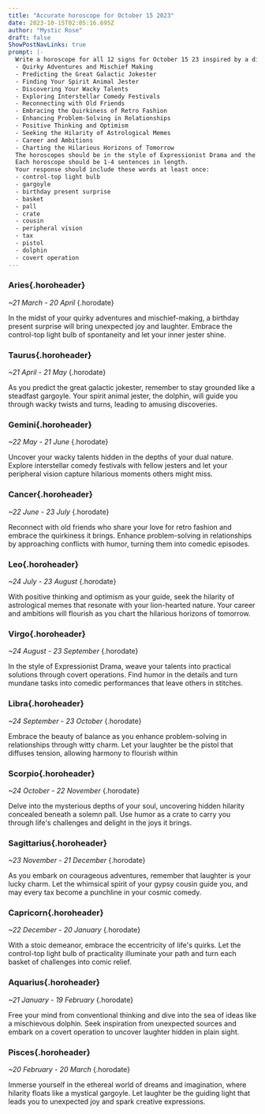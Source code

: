 ```yaml
---
title: "Accurate horoscope for October 15 2023"
date: 2023-10-15T02:05:16.695Z
author: "Mystic Rose"
draft: false
ShowPostNavLinks: true
prompt: |-
  Write a horoscope for all 12 signs for October 15 23 inspired by a different focus for each. Ensure you do not include the focus in the response:
  - Quirky Adventures and Mischief Making
  - Predicting the Great Galactic Jokester
  - Finding Your Spirit Animal Jester
  - Discovering Your Wacky Talents
  - Exploring Interstellar Comedy Festivals
  - Reconnecting with Old Friends
  - Embracing the Quirkiness of Retro Fashion
  - Enhancing Problem-Solving in Relationships
  - Positive Thinking and Optimism
  - Seeking the Hilarity of Astrological Memes
  - Career and Ambitions
  - Charting the Hilarious Horizons of Tomorrow
  The horoscopes should be in the style of Expressionist Drama and the mood of miserliness
  Each horoscope should be 1-4 sentences in length.
  Your response should include these words at least once:
  - control-top light bulb
  - gargoyle
  - birthday present surprise
  - basket
  - pall
  - crate
  - cousin
  - peripheral vision
  - tax
  - pistol
  - dolphin
  - covert operation
---
```


### Aries{.horoheader}

*~21 March - 20 April*
{.horodate}

In the midst of your quirky adventures and mischief-making, a birthday present surprise will bring unexpected joy and laughter. Embrace the control-top light bulb of spontaneity and let your inner jester shine.


### Taurus{.horoheader}

*~21 April - 21 May*
{.horodate}

As you predict the great galactic jokester, remember to stay grounded like a steadfast gargoyle. Your spirit animal jester, the dolphin, will guide you through wacky twists and turns, leading to amusing discoveries.


### Gemini{.horoheader}

*~22 May - 21 June*
{.horodate}

Uncover your wacky talents hidden in the depths of your dual nature. Explore interstellar comedy festivals with fellow jesters and let your peripheral vision capture hilarious moments others might miss.


### Cancer{.horoheader}

*~22 June - 23 July*
{.horodate}

Reconnect with old friends who share your love for retro fashion and embrace the quirkiness it brings. Enhance problem-solving in relationships by approaching conflicts with humor, turning them into comedic episodes.


### Leo{.horoheader}

*~24 July - 23 August*
{.horodate}

With positive thinking and optimism as your guide, seek the hilarity of astrological memes that resonate with your lion-hearted nature. Your career and ambitions will flourish as you chart the hilarious horizons of tomorrow.


### Virgo{.horoheader}

*~24 August - 23 September*
{.horodate}

In the style of Expressionist Drama, weave your talents into practical solutions through covert operations. Find humor in the details and turn mundane tasks into comedic performances that leave others in stitches.


### Libra{.horoheader}

*~24 September - 23 October*
{.horodate}

Embrace the beauty of balance as you enhance problem-solving in relationships through witty charm. Let your laughter be the pistol that diffuses tension, allowing harmony to flourish within


### Scorpio{.horoheader}

*~24 October - 22 November*
{.horodate}

Delve into the mysterious depths of your soul, uncovering hidden hilarity concealed beneath a solemn pall. Use humor as a crate to carry you through life's challenges and delight in the joys it brings.


### Sagittarius{.horoheader}

*~23 November - 21 December*
{.horodate}

As you embark on courageous adventures, remember that laughter is your lucky charm. Let the whimsical spirit of your gypsy cousin guide you, and may every tax become a punchline in your cosmic comedy.


### Capricorn{.horoheader}

*~22 December - 20 January*
{.horodate}

With a stoic demeanor, embrace the eccentricity of life's quirks. Let the control-top light bulb of practicality illuminate your path and turn each basket of challenges into comic relief.


### Aquarius{.horoheader}

*~21 January - 19 February*
{.horodate}

Free your mind from conventional thinking and dive into the sea of ideas like a mischievous dolphin. Seek inspiration from unexpected sources and embark on a covert operation to uncover laughter hidden in plain sight.


### Pisces{.horoheader}

*~20 February - 20 March*
{.horodate}

Immerse yourself in the ethereal world of dreams and imagination, where hilarity floats like a mystical gargoyle. Let laughter be the guiding light that leads you to unexpected joy and spark creative expressions.

